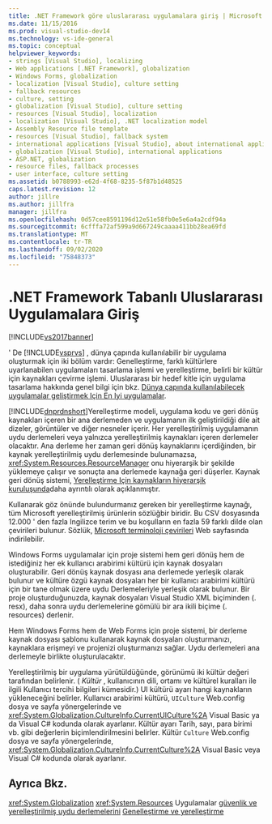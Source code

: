```yaml
---
title: .NET Framework göre uluslararası uygulamalara giriş | Microsoft Docs
ms.date: 11/15/2016
ms.prod: visual-studio-dev14
ms.technology: vs-ide-general
ms.topic: conceptual
helpviewer_keywords:
- strings [Visual Studio], localizing
- Web applications [.NET Framework], globalization
- Windows Forms, globalization
- localization [Visual Studio], culture setting
- fallback resources
- culture, setting
- globalization [Visual Studio], culture setting
- resources [Visual Studio], localization
- localization [Visual Studio], .NET localization model
- Assembly Resource file template
- resources [Visual Studio], fallback system
- international applications [Visual Studio], about international applications
- globalization [Visual Studio], international applications
- ASP.NET, globalization
- resource files, fallback processes
- user interface, culture setting
ms.assetid: b0788993-e62d-4f68-8235-5f87b1d48525
caps.latest.revision: 12
author: jillre
ms.author: jillfra
manager: jillfra
ms.openlocfilehash: 0d57cee8591196d12e51e58fb0e5e6a4a2cdf94a
ms.sourcegitcommit: 6cfffa72af599a9d667249caaaa411bb28ea69fd
ms.translationtype: MT
ms.contentlocale: tr-TR
ms.lasthandoff: 09/02/2020
ms.locfileid: "75848373"
---
```

# <a name="introduction-to-international-applications-based-on-the-net-framework"></a>.NET Framework Tabanlı Uluslararası Uygulamalara Giriş
[!INCLUDE[vs2017banner](../includes/vs2017banner.md)]

' De [!INCLUDE[vsprvs](../includes/vsprvs-md.md)] , dünya çapında kullanılabilir bir uygulama oluşturmak için iki bölüm vardır: Genelleştirme, farklı kültürlere uyarlanabilen uygulamaları tasarlama işlemi ve yerelleştirme, belirli bir kültür için kaynakları çevirme işlemi. Uluslararası bir hedef kitle için uygulama tasarlama hakkında genel bilgi için bkz. [Dünya çapında kullanılabilecek uygulamalar geliştirmek Için En Iyi uygulamalar](https://msdn.microsoft.com/library/f08169c7-aad8-4ec3-9a21-9ebd3b89986c).

 [!INCLUDE[dnprdnshort](../includes/dnprdnshort-md.md)]Yerelleştirme modeli, uygulama kodu ve geri dönüş kaynakları içeren bir ana derlemeden ve uygulamanın ilk geliştirildiği dile ait dizeler, görüntüler ve diğer nesneler içerir. Her yerelleştirilmiş uygulamanın uydu derlemeleri veya yalnızca yerelleştirilmiş kaynakları içeren derlemeler olacaktır. Ana derleme her zaman geri dönüş kaynaklarını içerdiğinden, bir kaynak yerelleştirilmiş uydu derlemesinde bulunamazsa, <xref:System.Resources.ResourceManager> onu hiyerarşik bir şekilde yüklemeye çalışır ve sonuçta ana derlemede kaynağa geri düşerler. Kaynak geri dönüş sistemi, [Yerelleştirme Için kaynakların hiyerarşik kuruluşunda](../ide/hierarchical-organization-of-resources-for-localization.md)daha ayrıntılı olarak açıklanmıştır.

 Kullanarak göz önünde bulundurmanız gereken bir yerelleştirme kaynağı, tüm Microsoft yerelleştirilmiş ürünlerin sözlüğbir biridir. Bu CSV dosyasında 12.000 ' den fazla Ingilizce terim ve bu koşulların en fazla 59 farklı dilde olan çevirileri bulunur. Sözlük, [Microsoft terminoloji çevirileri](https://msdn.microsoft.com/goglobal/bb688105.aspx) Web sayfasında indirilebilir.

 Windows Forms uygulamalar için proje sistemi hem geri dönüş hem de istediğiniz her ek kullanıcı arabirimi kültürü için kaynak dosyaları oluşturabilir. Geri dönüş kaynak dosyası ana derlemede yerleşik olarak bulunur ve kültüre özgü kaynak dosyaları her bir kullanıcı arabirimi kültürü için bir tane olmak üzere uydu Derlemeleriyle yerleşik olarak bulunur. Bir proje oluşturduğunuzda, kaynak dosyaları Visual Studio XML biçiminden (. resx), daha sonra uydu derlemelerine gömülü bir ara ikili biçime (. resources) derlenir.

 Hem Windows Forms hem de Web Forms için proje sistemi, bir derleme kaynak dosyası şablonu kullanarak kaynak dosyaları oluşturmanızı, kaynaklara erişmeyi ve projenizi oluşturmanızı sağlar. Uydu derlemeleri ana derlemeyle birlikte oluşturulacaktır.

 Yerelleştirilmiş bir uygulama yürütüldüğünde, görünümü iki kültür değeri tarafından belirlenir. ( *Kültür* , kullanıcının dili, ortamı ve kültürel kuralları ile ilgili Kullanıcı tercihi bilgileri kümesidir.) UI kültürü ayarı hangi kaynakların yükleneceğini belirler. Kullanıcı arabirimi kültürü, `UICulture` Web.config dosya ve sayfa yönergelerinde ve <xref:System.Globalization.CultureInfo.CurrentUICulture%2A> Visual Basic ya da Visual C# kodunda olarak ayarlanır. Kültür ayarı Tarih, sayı, para birimi vb. gibi değerlerin biçimlendirilmesini belirler. Kültür `Culture` Web.config dosya ve sayfa yönergelerinde, <xref:System.Globalization.CultureInfo.CurrentCulture%2A> Visual Basic veya Visual C# kodunda olarak ayarlanır.

## <a name="see-also"></a>Ayrıca Bkz.
 <xref:System.Globalization> <xref:System.Resources>
 Uygulamalar [güvenlik ve yerelleştirilmiş uydu derlemelerini](../ide/security-and-localized-satellite-assemblies.md) [Genelleştirme ve yerelleştirme](../ide/globalizing-and-localizing-applications.md)
